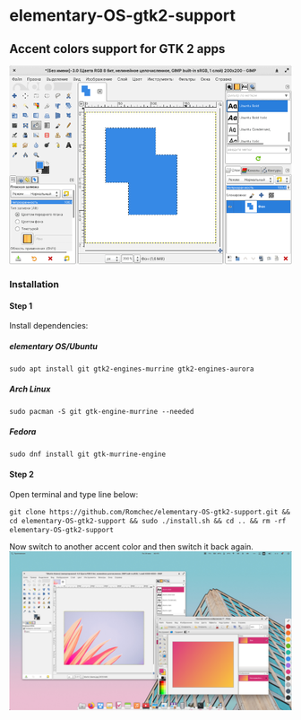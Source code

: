 # elementary-OS-gtk2-support
## Accent colors support for GTK 2 apps
![showcase](https://raw.githubusercontent.com/Romchec/elementary-OS-gtk2-support/main/images/GIF.gif)

### Installation

#### Step 1

Install dependencies:
##### elementary OS/Ubuntu
```
sudo apt install git gtk2-engines-murrine gtk2-engines-aurora 
```
##### Arch Linux
```
sudo pacman -S git gtk-engine-murrine --needed
```
##### Fedora
````
sudo dnf install git gtk-murrine-engine
````

#### Step 2

Open terminal and type line below:
```
git clone https://github.com/Romchec/elementary-OS-gtk2-support.git && cd elementary-OS-gtk2-support && sudo ./install.sh && cd .. && rm -rf elementary-OS-gtk2-support
```
Now switch to another accent color and then switch it back again.
![showcase](https://raw.githubusercontent.com/Romchec/elementary-OS-gtk2-support/main/images/Screenshot.png)

